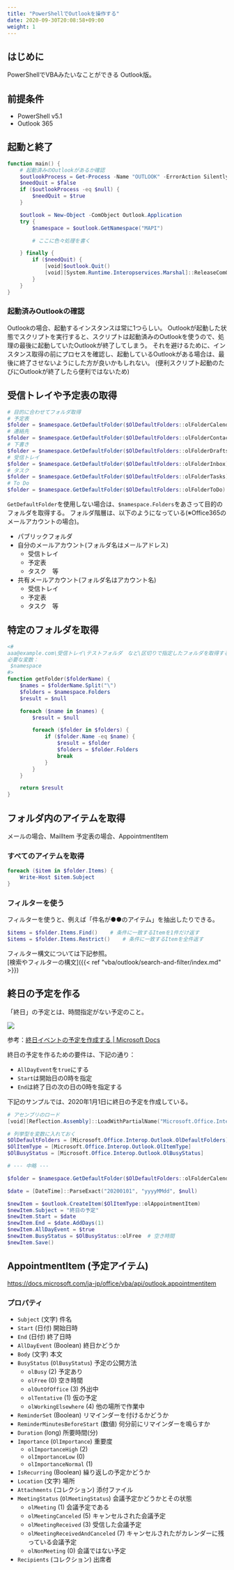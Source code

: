 ```yaml
---
title: "PowerShellでOutlookを操作する"
date: 2020-09-30T20:08:58+09:00
weight: 1
---
```


## はじめに
PowerShellでVBAみたいなことができる Outlook版。

## 前提条件

* PowerShell v5.1
* Outlook 365

## 起動と終了

```powershell
function main() {
    # 起動済みのOutlookがあるか確認
    $outlookProcess = Get-Process -Name "OUTLOOK" -ErrorAction SilentlyContinue
    $needQuit = $false
    if ($outlookProcess -eq $null) {
        $needQuit = $true
    }

    $outlook = New-Object -ComObject Outlook.Application
    try {
        $namespace = $outlook.GetNamespace("MAPI")

        # ここに色々処理を書く

    } finally {
        if ($needQuit) {
            [void]$outlook.Quit()
            [void][System.Runtime.Interopservices.Marshal]::ReleaseComObject($outlook)
        }
    }
}
```

### 起動済みOutlookの確認
Outlookの場合、起動するインスタンスは常に1つらしい。
Outlookが起動した状態でスクリプトを実行すると、スクリプトは起動済みのOutlookを使うので、処理の最後に起動していたOutlookが終了してしまう。
それを避けるために、インスタンス取得の前にプロセスを確認し、起動しているOutlookがある場合は、最後に終了させないようにした方が良いかもしれない。
(便利スクリプト起動のたびにOutlookが終了したら便利ではないため)

## 受信トレイや予定表の取得

```powershell
# 目的に合わせてフォルダ取得
# 予定表
$folder = $namespace.GetDefaultFolder($OlDefaultFolders::olFolderCalendar)
# 連絡先
$folder = $namespace.GetDefaultFolder($OlDefaultFolders::olFolderContacts)
# 下書き
$folder = $namespace.GetDefaultFolder($OlDefaultFolders::olFolderDrafts)
# 受信トレイ
$folder = $namespace.GetDefaultFolder($OlDefaultFolders::olFolderInbox)
# タスク
$folder = $namespace.GetDefaultFolder($OlDefaultFolders::olFolderTasks)
# To Do
$folder = $namespace.GetDefaultFolder($OlDefaultFolders::olFolderToDo)
```

`GetDefaultFolder`を使用しない場合は、`$namespace.Folders`をあさって目的のフォルダを取得する。
フォルダ階層は、以下のようになっている(※Office365のメールアカウントの場合)。

* パブリックフォルダ
* 自分のメールアカウント(フォルダ名はメールアドレス)
    * 受信トレイ
    * 予定表
    * タスク　等
* 共有メールアカウント(フォルダ名はアカウント名)
    * 受信トレイ
    * 予定表
    * タスク　等

## 特定のフォルダを取得

```powershell
<#
aaa@example.com\受信トレイ\テストフォルダ　など\区切りで指定したフォルダを取得する
必要な変数：
 $namespace
#>
function getFolder($folderName) {
    $names = $folderName.Split("\")
    $folders = $namespace.Folders
    $result = $null

    foreach ($name in $names) {
        $result = $null

        foreach ($folder in $folders) {
            if ($folder.Name -eq $name) {
                $result = $folder
                $folders = $folder.Folders
                break
            }
        }
    }

    return $result
}
```

## フォルダ内のアイテムを取得
メールの場合、MailItem
予定表の場合、AppointmentItem

### すべてのアイテムを取得

```powershell
foreach ($item in $folder.Items) {
    Write-Host $item.Subject
}
```

### フィルターを使う
フィルターを使うと、例えば「件名が●●のアイテム」を抽出したりできる。

```powershell
$items = $folder.Items.Find()    # 条件に一致するItemを1件だけ返す
$items = $folder.Items.Restrict()    # 条件に一致するItemを全件返す
```

フィルター構文については下記参照。  
[検索やフィルターの構文]({{< ref "vba/outlook/search-and-filter/index.md" >}})

## 終日の予定を作る
「終日」の予定とは、時間指定がない予定のこと。

![](2020-10-21-17-34-43.png)

参考：[終日イベントの予定を作成する | Microsoft Docs](https://docs.microsoft.com/ja-jp/office/client-developer/outlook/pia/how-to-create-an-appointment-that-is-an-all-day-event)

終日の予定を作るための要件は、下記の通り：

* `AllDayEvent`を`true`にする
* `Start`は開始日の0時を指定
* `End`は終了日の次の日の0時を指定する

下記のサンプルでは、2020年1月1日に終日の予定を作成している。

```powershell
# アセンブリのロード
[void][Reflection.Assembly]::LoadWithPartialName("Microsoft.Office.Interop.Outlook")

# 列挙型を変数に入れておく
$OlDefaultFolders = [Microsoft.Office.Interop.Outlook.OlDefaultFolders]
$OlItemType = [Microsoft.Office.Interop.Outlook.OlItemType]
$OlBusyStatus = [Microsoft.Office.Interop.Outlook.OlBusyStatus]

# --- 中略 ---

$folder = $namespace.GetDefaultFolder($OlDefaultFolders::olFolderCalendar)

$date = [DateTime]::ParseExact("20200101", "yyyyMMdd", $null)

$newItem = $outlook.CreateItem($OlItemType::olAppointmentItem)
$newItem.Subject = "終日の予定"
$newItem.Start = $date
$newItem.End = $date.AddDays(1)
$newItem.AllDayEvent = $true
$newItem.BusyStatus = $OlBusyStatus::olFree  # 空き時間
$newItem.Save()
```

## AppointmentItem (予定アイテム)
https://docs.microsoft.com/ja-jp/office/vba/api/outlook.appointmentitem

### プロパティ

* `Subject` (文字) 件名
* `Start` (日付) 開始日時
* `End` (日付) 終了日時
* `AllDayEvent` (Boolean) 終日かどうか
* `Body` (文字) 本文
* `BusyStatus` (`OlBusyStatus`) 予定の公開方法
  * `olBusy` (2) 予定あり
  * `olFree` (0) 空き時間
  * `olOutOfOffice` (3) 外出中
  * `olTentative` (1) 仮の予定
  * `olWorkingElsewhere` (4) 他の場所で作業中
* `ReminderSet` (Boolean) リマインダーを付けるかどうか
* `ReminderMinutesBeforeStart` (数値) 何分前にリマインダーを鳴らすか
* `Duration` (long) 所要時間(分)
* `Importance` (`OlImportance`) 重要度
  * `olImportanceHigh` (2)
  * `olImportanceLow` (0)
  * `olImportanceNormal` (1)
* `IsRecurring` (Boolean) 繰り返しの予定かどうか
* `Location` (文字) 場所
* `Attachments` (コレクション) 添付ファイル
* `MeetingStatus` (`OlMeetingStatus`) 会議予定かどうかとその状態
  * `olMeeting` (1) 会議予定である
  * `olMeetingCanceled`	(5) キャンセルされた会議予定
  * `olMeetingReceived` (3) 受信した会議予定
  * `olMeetingReceivedAndCanceled` (7) キャンセルされたがカレンダーに残っている会議予定
  * `olNonMeeting` (0) 会議ではない予定
* `Recipients` (コレクション) 出席者
